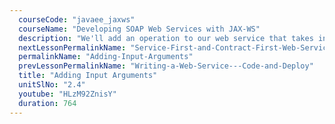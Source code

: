 ```yaml
---
  courseCode: "javaee_jaxws"
  courseName: "Developing SOAP Web Services with JAX-WS"
  description: "We'll add an operation to our web service that takes input arguments to achieve both sending and receiving data from the web service."
  nextLessonPermalinkName: "Service-First-and-Contract-First-Web-Services"
  permalinkName: "Adding-Input-Arguments"
  prevLessonPermalinkName: "Writing-a-Web-Service---Code-and-Deploy"
  title: "Adding Input Arguments"
  unitSlNo: "2.4"
  youtube: "HLzM92ZnisY"
  duration: 764
---
```


